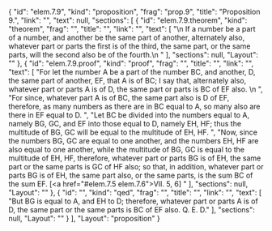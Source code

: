 {
  "id": "elem.7.9",
  "kind": "proposition",
  "frag": "prop.9",
  "title": "Proposition 9.",
  "link": "",
  "text": null,
  "sections": [
    {
      "id": "elem.7.9.theorem",
      "kind": "theorem",
      "frag": "",
      "title": "",
      "link": "",
      "text": [
        "\n       If a number be a part of a number, and another be the same part of another, alternately also, whatever part or parts the first is of the third, the same part, or the same parts, will the second also be of the fourth.\n      "
      ],
      "sections": null,
      "Layout": ""
    },
    {
      "id": "elem.7.9.proof",
      "kind": "proof",
      "frag": "",
      "title": "",
      "link": "",
      "text": [
        "For let the number A be a part of the number BC, and another, D, the same part of another, EF, that A is of BC; I say that, alternately also, whatever part or parts A is of D, the same part or parts is BC of EF also. \n      ",
        "For since, whatever part A is of BC, the same part also is D of EF, therefore, as many numbers as there are in BC equal to A, so many also are there in EF equal to D. ",
        "Let BC be divided into the numbers equal to A, namely BG, GC, and EF into those equal to D, namely EH, HF; thus the multitude of BG, GC will be equal to the multitude of EH, HF. ",
        "Now, since the numbers BG, GC are equal to one another, and the numbers EH, HF are also equal to one another, while the multitude of BG, GC is equal to the multitude of EH, HF, therefore, whatever part or parts BG is of EH, the same part or the same parts is GC of HF also; so that, in addition, whatever part or parts BG is of EH, the same part also, or the same parts, is the sum BC of the sum EF. [<a href=\"#elem.7.5 elem.7.6\">VII. 5, 6</a>] "
      ],
      "sections": null,
      "Layout": ""
    },
    {
      "id": "",
      "kind": "qed",
      "frag": "",
      "title": "",
      "link": "",
      "text": [
        "But BG is equal to A, and EH to D; therefore, whatever part or parts A is of D, the same part or the same parts is BC of EF also. Q. E. D."
      ],
      "sections": null,
      "Layout": ""
    }
  ],
  "Layout": "proposition"
}
